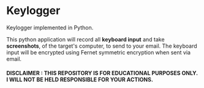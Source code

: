 # Keylogger
Keylogger implemented in Python.

This python application will record all **keyboard input** and take **screenshots**, of the target's computer, to send to your email. The keyboard input will be encrypted using
Fernet symmetric encryption when sent via email.


#### DISCLAIMER : THIS REPOSITORY IS FOR EDUCATIONAL PURPOSES ONLY. I WILL NOT BE HELD RESPONSIBLE FOR YOUR ACTIONS.
